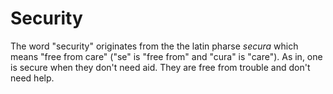 # Security
The word "security" originates from the the latin pharse *secura* which means "free from care" ("se" is "free from" and "cura" is "care"). As in, one is secure when they don't need aid. They are free from trouble and don't need help. 